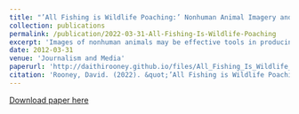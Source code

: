 ```yaml
---
title: "’All Fishing is Wildlife Poaching:’ Nonhuman Animal Imagery and Mutual Avowal in _Racing Extinction_ and _Seaspiracy_"
collection: publications
permalink: /publication/2022-03-31-All-Fishing-Is-Wildlife-Poaching
excerpt: 'Images of nonhuman animals may be effective tools in producing climate concern and empathy for animals, particularly if animals are shown in natural habitats. Visual and narrative analysis of the documentary Racing Extinction identifies a practice of selectively recognizing the individuality of certain animals. Despite emphasizing the intrinsic worth of often-marginalized animals, Racing Extinction reproduces the marginalization of domesticated animals raised for consumption and less charismatic marine life. A close reading of the film’s animal imagery also reveals a spatialized bias—visualizing violence against marine life overwhelmingly in China and Indonesia and by comparison associating the U.S. with indirect climate harm rather than the direct killing of animals. Intertwining a decolonial ethic with a critical animal studies perspective, this paper reveals how disjointed imagery of nonhuman animal suffering facilitates racial scapegoating, masks the exploitation of marine life by the U.S. and partitions uneven ethical responsibilities towards nonhuman animals. This is contrasted to the documentary Seaspiracy, which advances a universal, non-speciesist ethic of “mutual avowal”, contextualizing images of violence against marine life in a global frame.'
date: 2012-03-31
venue: 'Journalism and Media'
paperurl: 'http://daithirooney.github.io/files/All_Fishing_Is_Wildlife_Poaching.pdf.'
citation: 'Rooney, David. (2022). &quot;’All Fishing is Wildlife Poaching:’ Nonhuman Animal Imagery and Mutual Avowal in _Racing Extinction_ and _Seaspiracy_.&quot; <i>Journalism and Media </i>. 3(2).'
---
```


[Download paper here](http://daithirooney.github.io/files/All_Fishing_Is_Wildlife_Poaching.pdf)

